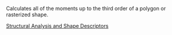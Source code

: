 Calculates all of the moments up to the third order of a polygon or rasterized shape.

[Structural Analysis and Shape Descriptors](https://docs.opencv.org/2.4/modules/imgproc/doc/structural_analysis_and_shape_descriptors.html?highlight=moments#moments)
